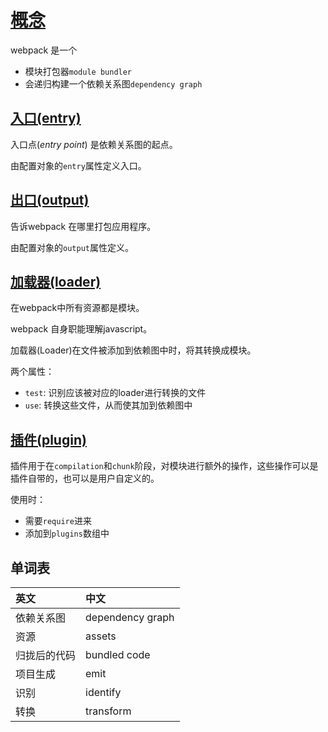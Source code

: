 # [概念](https://doc.webpack-china.org/concepts/)

webpack 是一个

- 模块打包器`module bundler`
- 会递归构建一个依赖关系图`dependency graph`

## [入口(entry)](https://doc.webpack-china.org/concepts/#-entry-)

入口点(*entry point*) 是依赖关系图的起点。

由配置对象的`entry`属性定义入口。

## [出口(output)](https://doc.webpack-china.org/concepts/#-output-)

告诉webpack 在哪里打包应用程序。

由配置对象的`output`属性定义。

## [加载器(loader)](https://doc.webpack-china.org/concepts/#loader)

在webpack中所有资源都是模块。

webpack 自身职能理解javascript。

加载器(Loader)在文件被添加到依赖图中时，将其转换成模块。

两个属性：

- `test`: 识别应该被对应的loader进行转换的文件
- `use`: 转换这些文件，从而使其加到依赖图中


## [插件(plugin)](https://doc.webpack-china.org/concepts/#-plugins-)

插件用于在`compilation`和`chunk`阶段，对模块进行额外的操作，这些操作可以是插件自带的，也可以是用户自定义的。

使用时：

- 需要`require`进来
- 添加到`plugins`数组中

## 单词表

|英文|中文|
|:---|:---|
|依赖关系图| dependency graph |
|资源| assets |
|归拢后的代码| bundled code
|项目生成 | emit |
|识别| identify |
|转换| transform|
